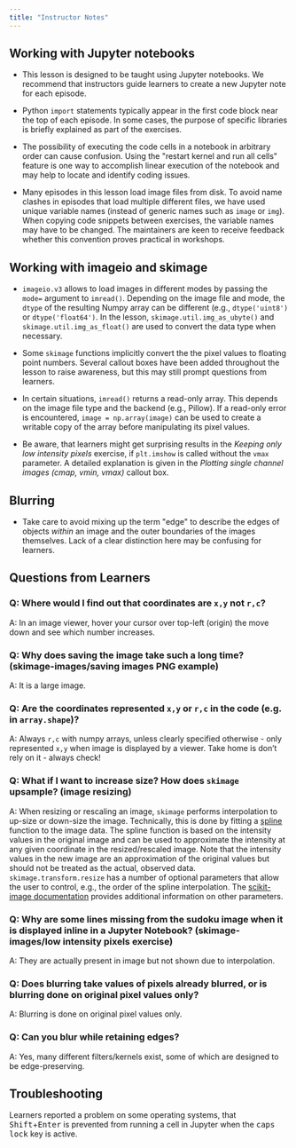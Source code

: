 ```yaml
---
title: "Instructor Notes"
---
```


## Working with Jupyter notebooks

* This lesson is designed to be taught using Jupyter notebooks. We recommend that instructors guide learners to create a new Jupyter note for each episode.

* Python `import` statements typically appear in the first code block near the top of each episode. In some cases, the purpose of specific libraries is briefly explained as part of the exercises.

* The possibility of executing the code cells in a notebook in arbitrary order can cause confusion. Using the "restart kernel and run all cells" feature is one way to accomplish linear execution of the notebook and may help to locate and identify coding issues.

* Many episodes in this lesson load image files from disk. To avoid name clashes in episodes that load multiple different files, we have used unique variable names (instead of generic names such as `image` or `img`). When copying code snippets between exercises, the variable names may have to be changed. The maintainers are keen to receive feedback whether this convention proves practical in workshops.

## Working with imageio and skimage

* `imageio.v3` allows to load images in different modes by passing the `mode=` argument to `imread()`. Depending on the image file and mode, the `dtype` of the resulting Numpy array can be different (e.g., `dtype('uint8')` or `dtype('float64')`. In the lesson, `skimage.util.img_as_ubyte()` and `skimage.util.img_as_float()` are used to convert the data type when necessary.

* Some `skimage` functions implicitly convert the the pixel values to floating point numbers. Several callout boxes have been added throughout the lesson to raise awareness, but this may still prompt questions from learners.

* In certain situations, `imread()` returns a read-only array. This depends on the image file type and the backend (e.g., Pillow). If a read-only error is encountered, `image = np.array(image)` can be used to create a writable copy of the array before manipulating its pixel values.

* Be aware, that learners might get surprising results in the *Keeping only low intensity pixels* exercise, if `plt.imshow` is called without the `vmax` parameter.
  A detailed explanation is given in the *Plotting single channel images (cmap, vmin, vmax)* callout box.

## Blurring

* Take care to avoid mixing up the term "edge" to describe the edges of objects
  _within_ an image and the outer boundaries of the images themselves. Lack of a clear distinction here may be confusing for learners.

## Questions from Learners

### Q: Where would I find out that coordinates are `x,y` not `r,c`?
A: In an image viewer, hover your cursor over top-left (origin) the move down and see which number increases.

### Q: Why does saving the image take such a long time? (skimage-images/saving images PNG example)
A: It is a large image.

### Q: Are the coordinates represented `x,y` or `r,c` in the code (e.g. in `array.shape`)?
A: Always `r,c` with numpy arrays, unless clearly specified otherwise - only represented `x,y` when image is displayed by a viewer. 
Take home is don’t rely on it - always check!

### Q: What if I want to increase size? How does `skimage` upsample? (image resizing)
A: When resizing or rescaling an image, `skimage` performs interpolation to up-size or down-size the image. Technically, this is done by fitting a [spline](https://en.wikipedia.org/wiki/Spline_(mathematics)) function to the image data. The spline function is based on the intensity values in the original image and can be used to approximate the intensity at any given coordinate in the resized/rescaled image. Note that the intensity values in the new image are an approximation of the original values but should not be treated as the actual, observed data. `skimage.transform.resize` has a number of optional parameters that allow the user to control, e.g., the order of the spline interpolation. The [scikit-image documentation](https://scikit-image.org/docs/stable/api/skimage.transform.html#skimage.transform.resize) provides additional information on other parameters.

### Q: Why are some lines missing from the sudoku image when it is displayed inline in a Jupyter Notebook? (skimage-images/low intensity pixels exercise) 
A: They are actually present in image but not shown due to interpolation.

### Q: Does blurring take values of pixels already blurred, or is blurring done on original pixel values only?
A: Blurring is done on original pixel values only.

### Q: Can you blur while retaining edges?
A: Yes, many different filters/kernels exist, some of which are designed to be edge-preserving.

## Troubleshooting

Learners reported a problem on some operating systems, that <kbd>Shift</kbd>+<kbd>Enter</kbd> is prevented from running a cell in Jupyter when the <kbd>caps lock</kbd> key is active.
